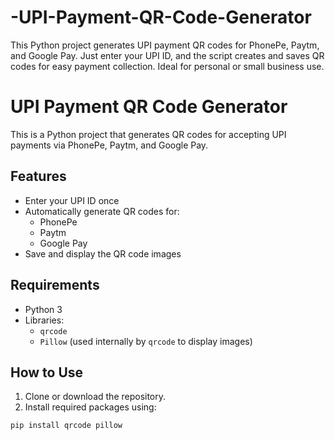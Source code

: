 # -UPI-Payment-QR-Code-Generator
This Python project generates UPI payment QR codes for PhonePe, Paytm, and Google Pay. Just enter your UPI ID, and the script creates and saves QR codes for easy payment collection. Ideal for personal or small business use.

# UPI Payment QR Code Generator

This is a Python project that generates QR codes for accepting UPI payments via PhonePe, Paytm, and Google Pay.

## Features

- Enter your UPI ID once
- Automatically generate QR codes for:
  - PhonePe
  - Paytm
  - Google Pay
- Save and display the QR code images

## Requirements

- Python 3
- Libraries:
  - `qrcode`
  - `Pillow` (used internally by `qrcode` to display images)

## How to Use

1. Clone or download the repository.
2. Install required packages using:

```bash
pip install qrcode pillow

